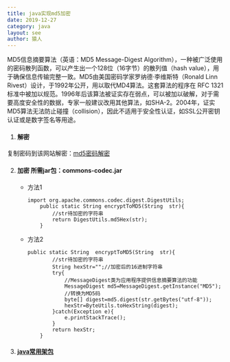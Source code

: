 ```yaml
---
title: java实现md5加密
date: 2019-12-27
category: java
layout: see
author: 猿人
---
```

MD5信息摘要算法（英语：MD5 Message-Digest Algorithm），一种被广泛使用的密码散列函数，可以产生出一个128位（16字节）的散列值（hash value），用于确保信息传输完整一致。MD5由美国密码学家罗纳德·李维斯特（Ronald Linn Rivest）设计，于1992年公开，用以取代MD4算法。这套算法的程序在 RFC 1321 标准中被加以规范。1996年后该算法被证实存在弱点，可以被加以破解，对于需要高度安全性的数据，专家一般建议改用其他算法，如SHA-2。2004年，证实MD5算法无法防止碰撞（collision），因此不适用于安全性认证，如SSL公开密钥认证或是数字签名等用途。

1. #### 解密
复制密码到该网站解密：<a href="https://www.somd5.com/" class="xia">md5密码解密</a>

2. #### 加密  所需jar包：commons-codec.jar
    * 方法1
        ```
        import org.apache.commons.codec.digest.DigestUtils;
            public static String encryptToMD5(String  str){
                //str待加密的字符串
                return DigestUtils.md5Hex(str);
            } 
        ```
    * 方法2
        ```
        public static String  encryptToMD5(String  str){
                //str待加密的字符串
                String hexStr="";//加密后的16进制字符串
                try{
                    //MessageDigest类为应用程序提供信息摘要算法的功能
                    MessageDigest md5=MessageDigest.getInstance("MD5");
                    //转换为MD5码
                    byte[] digest=md5.digest(str.getBytes("utf-8"));
                    hexStr=ByteUtils.toHexString(digest);
                }catch(Exception e){
                    e.printStackTrace();
                }
                return hexStr;
            }
        ```
3. #### <a href="https://pan.baidu.com/s/10SinC4ThymuXjgW5iSU0Rw" class="xia">java常用架包</a>